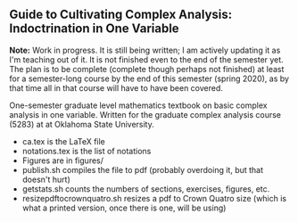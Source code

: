 Guide to Cultivating Complex Analysis: Indoctrination in One Variable
---------------------------------------------------------------------

**Note:** Work in progress.  It is still being written; I am actively 
updating it as I'm teaching out of it.  It is not finished even
to the end of the semester yet.  The plan is to be complete (complete
though perhaps not finished) at least for a semester-long course by
the end of this semester (spring 2020), as by that time all in that
course will have to have been covered.

One-semester graduate level mathematics textbook on basic complex analysis in
one variable.  Written for the graduate complex analysis course (5283) at
at Oklahoma State University.

* ca.tex is the LaTeX file
* notations.tex is the list of notations
* Figures are in figures/
* publish.sh compiles the file to pdf (probably overdoing it, but that doesn't hurt)
* getstats.sh counts the numbers of sections, exercises, figures, etc.
* resizepdftocrownquatro.sh resizes a pdf to Crown Quatro size (which is what a printed version, once there is one, will be using)
